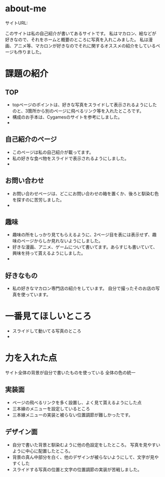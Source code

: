 # about-me

サイトURL:

このサイトは私の自己紹介が書いてあるサイトです。
私はマカロン、絵などが好きなので、それをホームと概要のところに写真を入れこみました。
私は漫画、アニメ等、マカロンが好きなのでそれに関するオススメの紹介をしているページも作りました。

# 課題の紹介
## TOP
- topページのポイントは、好きな写真をスライドして表示されるようにしたのと、3箇所から別のページに飛べるリンク等を入れたところです。
- 構成のお手本は、Cygamesのサイトを参考にしました。
- 
## 自己紹介のページ
- このページは私の自己紹介が載ってます。
- 私の好きな食べ物をスライドで表示されるようにしました。
- 
## お問い合わせ
- お問い合わせページは、どこにお問い合わせの箱を置くか、後ろと馴染む色を探すのに苦労しました。
- 
## 趣味
- 趣味の所をしっかり見てもらえるように、2ページ目を表には表示せず、趣味のページからしか見れないようにしました。
- 好きな漫画、アニメ、ゲームについて書いてます。あらすじも書いていて、興味を持って貰えるようにしました。
- 
## 好きなもの
- 私の好きなマカロン専門店の紹介をしています。
自分で撮ったそのお店の写真を使っています。

# 一番見てほしいところ
- スライドして動いてる写真のところ
- 
# 力を入れた点
サイト全体の背景が自分で書いたものを使っている
全体の色の統一

## 実装面
- ページの飛べるリンクを多く設置し、よく見て貰えるようにした点
- 三本線のメニューを設定しているところ
- 三本線メニューの実装と被らない位置調節が難しかったです。
## デザイン面
- 自分で書いた背景と馴染むように他の色設定をしたところ。
 写真を見やすいように中心に配置したところ。
- 背景の真ん中部分を白く、他のデザインが被らないようにして、文字が見やすくした
- スライドする写真の位置と文字の位置調節の実装が苦戦しました。
